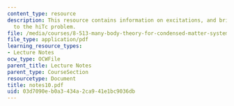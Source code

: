 ```yaml
---
content_type: resource
description: This resource contains information on excitations, and brief introduction
  to the hiTc problem.
file: /media/courses/8-513-many-body-theory-for-condensed-matter-systems-fall-2004/03d7090eb0a3434a2ca941e1bc9036db_notes10.pdf
file_type: application/pdf
learning_resource_types:
- Lecture Notes
ocw_type: OCWFile
parent_title: Lecture Notes
parent_type: CourseSection
resourcetype: Document
title: notes10.pdf
uid: 03d7090e-b0a3-434a-2ca9-41e1bc9036db
---
```

